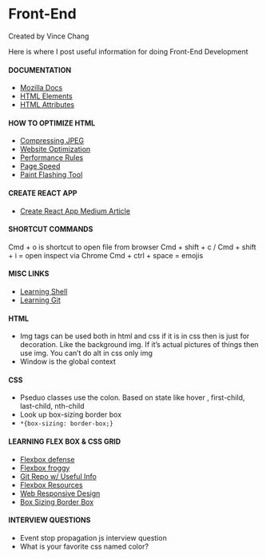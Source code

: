 # Front-End

Created by Vince Chang </br>

Here is where I post useful information for doing Front-End Development

#### DOCUMENTATION
- [Mozilla Docs](https://developer.mozilla.org/en-US/docs/Web)
- [HTML Elements](https://developer.mozilla.org/en-US/docs/Web/HTML/Element)
- [HTML Attributes](https://developer.mozilla.org/en-US/docs/Web/HTML/Attributes)


#### HOW TO OPTIMIZE HTML
- [Compressing JPEG](https://compressjpeg.com/)
- [Website Optimization](http://www.websiteoptimization.com/)
- [Performance Rules](http://developer.yahoo.com/performance/rules.html)
- [Page Speed](https://developers.google.com/speed/pagespeed/)
- [Paint Flashing Tool](https://developer.mozilla.org/en-US/docs/Tools/Paint_Flashing_Tool)


#### CREATE REACT APP
- [Create React App Medium Article](https://medium.com/in-the-weeds/learning-react-with-create-react-app-part-1-a12e1833fdc)


#### SHORTCUT COMMANDS
Cmd + o is shortcut to open file from browser
Cmd + shift + c  / Cmd + shift + i = open inspect via Chrome
Cmd + ctrl + space = emojis

#### MISC LINKS
- [Learning Shell](explainshell.com)
- [Learning Git](ohshitgit.com)

#### HTML
- Img tags can be used both in html and css if it is in css then is just for decoration. Like the background img. If it’s actual pictures of things then use img. You can’t do alt in css only img
- Window is the global context

#### CSS
- Pseduo classes use the colon. Based on state like hover , first-child, last-child, nth-child
- Look up box-sizing border box
- ```*{box-sizing: border-box;}```


#### LEARNING FLEX BOX & CSS GRID
- [Flexbox defense](http://www.flexboxdefense.com/)
- [Flexbox froggy](https://flexboxfroggy.com/)
- [Git Repo w/ Useful Info](https://github.com/jen4web/fem-layout)
- [Flexbox Resources](https://github.com/jen4web/fem-layout/blob/master/resources/resources.txt)
- [Web Responsive Design](https://alistapart.com/article/responsive-web-design/)
- [Box Sizing Border Box](https://www.paulirish.com/2012/box-sizing-border-box-ftw/)


#### INTERVIEW QUESTIONS
- Event stop propagation js interview question
- What is your favorite css named color?